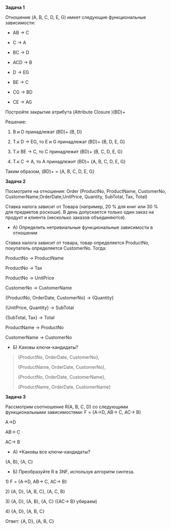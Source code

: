 **Задача 1**

Отношение (A, B, C, D, E, G) имеет следующие функциональные зависимости:

-   AB → C

-   C → A

-   BC → D

-   ACD → B

-   D → EG

-   BE → C

-   CG → BD

-   CE → AG

Постройте закрытие атрибута (Attribute Closure )(BD)+

Решение:

1.  B и D принадлежат (BD)+ {B, D}

2.  Т.к D → EG, то E и G принадлежат (BD)+ {B, D, E, G}

3.  Т.к BE → C, то C принадлежит (BD)+ {B, C, D, E, G}

4.  Т.к C → A, то А принадлежит (BD)+ {A, B, C, D, E, G}

Таким образом, (BD)+ = {A, B, C, D, E, G}

**Задача 2**

Посмотрите на отношения: Order (ProductNo, ProductName, CustomerNo,
CustomerName,OrderDate,UnitPrice, Quantity, SubTotal, Tax, Total)

Ставка налога зависит от Товара (например, 20 % для книг или 30 % для
предметов роскоши). В день допускается только один заказ на продукт и
клиента (несколько заказов объединяются).

-   А) Определить нетривиальные функциональные зависимости в отношении

Ставка налога зависит от товара, товар определяется ProductNo,
покупатель определяется CustomerNo. Тогда:

ProductNo -&gt; ProductName

ProductNo -&gt; Tax

ProductNo -&gt; UnitPrice

CustomerNo -&gt; CustomerName

{ProductNo, OrderDate, CustomerNo} -&gt; {Quantity}

{UnitPrice, Quantity} -&gt; SubTotal

{SubTotal, Tax} -&gt; Total

ProductName -&gt; ProductNo

CustomerName -&gt; CustomerNo

-   Б) Каковы ключи-кандидаты?

> {ProductNo, OrderDate, CustomerNo},
>
> {ProductName, OrderDate, CustomerNo},
>
> {ProductNo, OrderDate, CustomerName},
>
> {ProductName, OrderDate, CustomerName}

**Задача 3**

Рассмотрим соотношение R(A, B, C, D) со следующими функциональными
зависимостями: F = {A→D, AB→ C, AC→ B}

A→D

AB→ C

AC→ B

-   А) \*Каковы все ключи-кандидаты?

{A, B}, {A, C}

-   Б) Преобразуйте R в 3NF, используя алгоритм синтеза.

1\) F = {A→D, AB→ C, AC→ B}

2\) {A, D}, {A, B, C}, {A, C, B}

3\) {A, D}, {A, B}, {A, C} ({AC→ B} убираем)

4\) {A, D}, {A, B, C}

Ответ: {A, D}, {A, B, C}
